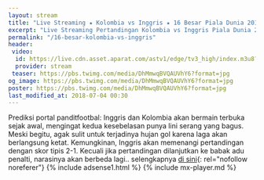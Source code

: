```yaml
---
layout: stream
title: "Live Streaming ★ Kolombia vs Inggris ★ 16 Besar Piala Dunia 2018"
excerpt: "Live Streaming Pertandingan Kolombia vs Inggris Piala Dunia 2018 16 Besar Babak Knock Out"
permalink: "/16-besar-kolombia-vs-inggris"
header:
 video:
  id: https://live.cdn.asset.aparat.com/astv1/edge/tv3_high/index.m3u8?wmsAuthSign=618ec5a28a2ec620ac62d63c3f7124bd
  provider: stream
 teaser: https://pbs.twimg.com/media/DhMmwqBVQAUVhY6?format=jpg
og_image: https://pbs.twimg.com/media/DhMmwqBVQAUVhY6?format=jpg
poster: https://pbs.twimg.com/media/DhMmwqBVQAUVhY6?format=jpg
last_modified_at: 2018-07-04 00:30
---
```


Prediksi portal panditfootbal: Inggris dan Kolombia akan bermain terbuka sejak awal, mengingat kedua kesebelasan punya lini serang yang bagus. Meski begitu, agak sulit untuk terjadinya hujan gol karena laga akan berlangsung ketat. Kemungkinan, Inggris akan memenangi pertandingan dengan skor tipis 2-1. Kecuali jika pertandingan dilanjutkan ke babak adu penalti, narasinya akan berbeda lagi.. selengkapnya [di sini](https://www.panditfootball.com/analisa-pertandingan/211666/SPN/180703/prediksi-kolombia-vs-inggris-permainan-terbuka-yang-menantang){: rel="nofollow noreferer"}
{% include adsense1.html %}
{% include mx-player.md %}

